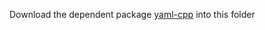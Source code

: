 Download the dependent package [yaml-cpp](https://github.com/jbeder/yaml-cpp/tree/b2f89386d8f88655e47c4be0c719073dd6308a21
) into this folder

